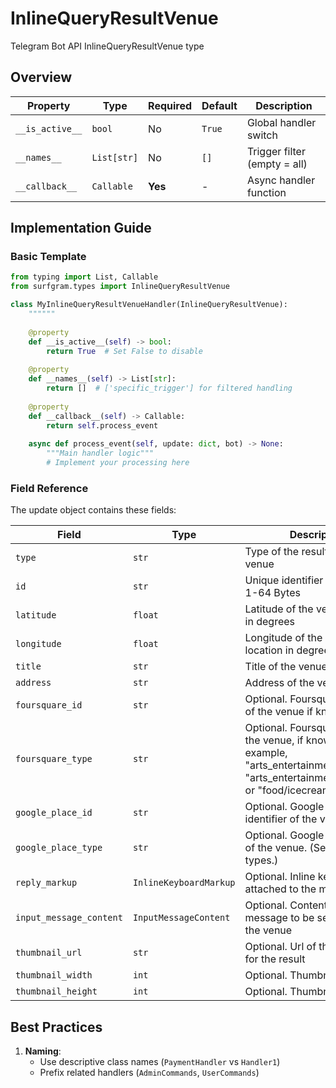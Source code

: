 # InlineQueryResultVenue

Telegram Bot API InlineQueryResultVenue type

## Overview

| Property        | Type               | Required | Default | Description                              |
|-----------------|--------------------|----------|---------|------------------------------------------|
| `__is_active__` | `bool`             | No       | `True`  | Global handler switch                   |
| `__names__`     | `List[str]`        | No       | `[]`    | Trigger filter (empty = all)            |
| `__callback__`  | `Callable`         | **Yes**  | -       | Async handler function                  |

## Implementation Guide

### Basic Template

```python
from typing import List, Callable
from surfgram.types import InlineQueryResultVenue

class MyInlineQueryResultVenueHandler(InlineQueryResultVenue):
    """"""
    
    @property
    def __is_active__(self) -> bool:
        return True  # Set False to disable
        
    @property
    def __names__(self) -> List[str]:
        return []  # ['specific_trigger'] for filtered handling
        
    @property
    def __callback__(self) -> Callable:
        return self.process_event
        
    async def process_event(self, update: dict, bot) -> None:
        """Main handler logic"""
        # Implement your processing here
```

### Field Reference

The update object contains these fields:

| Field          | Type              | Description                     |
|----------------|-------------------|---------------------------------|
| `type` | `str` | Type of the result, must be venue |
| `id` | `str` | Unique identifier for this result, 1-64 Bytes |
| `latitude` | `float` | Latitude of the venue location in degrees |
| `longitude` | `float` | Longitude of the venue location in degrees |
| `title` | `str` | Title of the venue |
| `address` | `str` | Address of the venue |
| `foursquare_id` | `str` | Optional. Foursquare identifier of the venue if known |
| `foursquare_type` | `str` | Optional. Foursquare type of the venue, if known. (For example, "arts_entertainment/default", "arts_entertainment/aquarium" or "food/icecream".) |
| `google_place_id` | `str` | Optional. Google Places identifier of the venue |
| `google_place_type` | `str` | Optional. Google Places type of the venue. (See supported types.) |
| `reply_markup` | `InlineKeyboardMarkup` | Optional. Inline keyboard attached to the message |
| `input_message_content` | `InputMessageContent` | Optional. Content of the message to be sent instead of the venue |
| `thumbnail_url` | `str` | Optional. Url of the thumbnail for the result |
| `thumbnail_width` | `int` | Optional. Thumbnail width |
| `thumbnail_height` | `int` | Optional. Thumbnail height |

## Best Practices

1. **Naming**: 
   - Use descriptive class names (`PaymentHandler` vs `Handler1`)
   - Prefix related handlers (`AdminCommands`, `UserCommands`)

